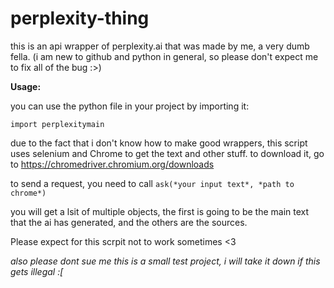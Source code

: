 # perplexity-thing
this is an api wrapper of perplexity.ai that was made by me, a very dumb fella.
(i am new to github and python in general, so please don't expect me to fix all of the bug :>)


**Usage:**

you can use the python file in your project by importing it:

```import perplexitymain        ```

due to the fact that i don't know how to make good wrappers, this script uses selenium and Chrome to get the text and other stuff. to download it, go to https://chromedriver.chromium.org/downloads

to send a request, you need to call ```ask(*your input text*, *path to chrome*)```

you will get a lsit of multiple objects, the first is going to be the main text that the ai has generated, and the others are the sources.

Please expect for this scrpit not to work sometimes <3




*also please dont sue me this is a small test project, i will take it down if this gets illegal :[*
